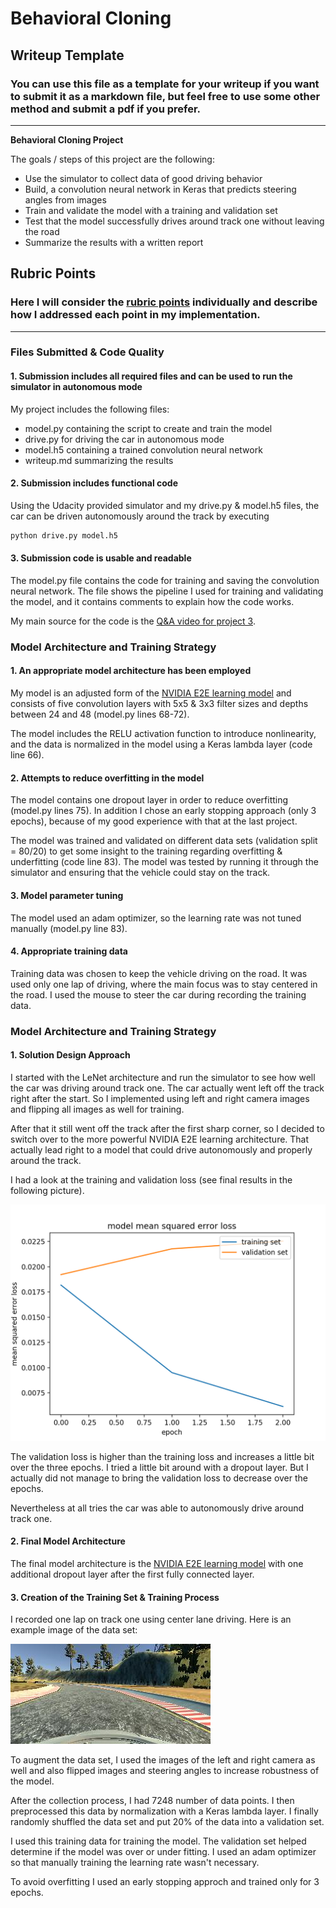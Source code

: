 # **Behavioral Cloning**

## Writeup Template

### You can use this file as a template for your writeup if you want to submit it as a markdown file, but feel free to use some other method and submit a pdf if you prefer.

---

**Behavioral Cloning Project**

The goals / steps of this project are the following:
* Use the simulator to collect data of good driving behavior
* Build, a convolution neural network in Keras that predicts steering angles from images
* Train and validate the model with a training and validation set
* Test that the model successfully drives around track one without leaving the road
* Summarize the results with a written report

[//]: # (Image References)

[image1]: ./training_loss.png "Training & Validation Loss"
[image2]: ./examples/center_image.jpg "Example image"

## Rubric Points
### Here I will consider the [rubric points](https://review.udacity.com/#!/rubrics/432/view) individually and describe how I addressed each point in my implementation.  

---
### Files Submitted & Code Quality

#### 1. Submission includes all required files and can be used to run the simulator in autonomous mode

My project includes the following files:
* model.py containing the script to create and train the model
* drive.py for driving the car in autonomous mode
* model.h5 containing a trained convolution neural network
* writeup.md summarizing the results

#### 2. Submission includes functional code

Using the Udacity provided simulator and my drive.py & model.h5 files, the car can be driven autonomously around the track by executing
```sh
python drive.py model.h5
```

#### 3. Submission code is usable and readable

The model.py file contains the code for training and saving the convolution neural network. The file shows the pipeline I used for training and validating the model, and it contains comments to explain how the code works.

My main source for the code is the [Q&A video for project 3](https://review.udacity.com/#!/rubrics/432/view).

### Model Architecture and Training Strategy

#### 1. An appropriate model architecture has been employed

My model is an adjusted form of the [NVIDIA E2E learning model](https://devblogs.nvidia.com/parallelforall/deep-learning-self-driving-cars/) and consists of five convolution layers with 5x5 & 3x3 filter sizes and depths between 24 and 48 (model.py lines 68-72).

The model includes the RELU activation function to introduce nonlinearity, and the data is normalized in the model using a Keras lambda layer (code line 66).

#### 2. Attempts to reduce overfitting in the model

The model contains one dropout layer in order to reduce overfitting (model.py lines 75). In addition I chose an early stopping approach (only 3 epochs), because of my good experience with that at the last project.

The model was trained and validated on different data sets (validation split = 80/20) to get some insight to the training regarding overfitting & underfitting (code line 83). The model was tested by running it through the simulator and ensuring that the vehicle could stay on the track.

#### 3. Model parameter tuning

The model used an adam optimizer, so the learning rate was not tuned manually (model.py line 83).

#### 4. Appropriate training data

Training data was chosen to keep the vehicle driving on the road. It was used only one lap of driving, where the main focus was to stay centered in the road. I used the mouse to steer the car during recording the training data.

### Model Architecture and Training Strategy

#### 1. Solution Design Approach

I started with the LeNet architecture and run the simulator to see how well the car was driving around track one. The car actually went left off the track right after the start. So I implemented using left and right camera images and flipping all images as well for training.

After that it still went off the track after the first sharp corner, so I decided to switch over to the more powerful NVIDIA E2E learning architecture. That actually lead right to a model that could drive autonomously and properly around the track.

I had a look at the training and validation loss (see final results in the following picture).

![alt text][image1]

The validation loss is higher than the training loss and increases a little bit over the three epochs. I tried a little bit around with a dropout layer. But I actually did not manage to bring the validation loss to decrease over the epochs.

Nevertheless at all tries the car was able to autonomously drive around track one.

#### 2. Final Model Architecture

The final model architecture is the [NVIDIA E2E learning model](https://devblogs.nvidia.com/parallelforall/deep-learning-self-driving-cars/) with one additional dropout layer after the first fully connected layer.

#### 3. Creation of the Training Set & Training Process

I recorded one lap on track one using center lane driving. Here is an example image of the data set:

![alt text][image2]

To augment the data set, I used the images of the left and right camera as well and also flipped images and steering angles to increase robustness of the model.

After the collection process, I had 7248 number of data points. I then preprocessed this data by normalization with a Keras lambda layer. I finally randomly shuffled the data set and put 20% of the data into a validation set.

I used this training data for training the model. The validation set helped determine if the model was over or under fitting. I used an adam optimizer so that manually training the learning rate wasn't necessary.

To avoid overfitting I used an early stopping approch and trained only for 3 epochs.
